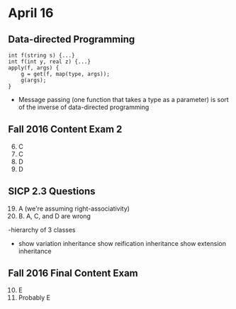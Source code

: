 # April 16

## Data-directed Programming

```
int f(string s) {...}
int f(int y, real z) {...}
apply(f, args) {
	g = get(f, map(type, args));
	g(args);
}
```
- Message passing (one function that takes a type as a parameter) is sort of the inverse of data-directed programming

## Fall 2016 Content Exam 2
6. C
9. C
10. D
19. D

## SICP 2.3 Questions
19. A (we're assuming right-associativity)
20. B. A, C, and D are wrong


-hierarchy of 3 classes
- show variation inheritance
show reification inheritance
show extension inheritance

## Fall 2016 Final Content Exam
10. E
16. Probably E
